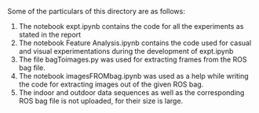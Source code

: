 Some of the particulars of this directory are as follows:
1. The notebook expt.ipynb contains the code for all the experiments as stated in the report
2. The notebook Feature Analysis.ipynb contains the code used for casual and visual experimentations during the development of expt.ipynb
3. The file bagToimages.py was used for extracting frames from the ROS bag file.
4. The notebook imagesFROMbag.ipynb was used as a help while writing the code for extracting images out of the given ROS bag.
5. The indoor and outdoor data sequences as well as the corresponding ROS bag file is not uploaded, for their size is large.  
